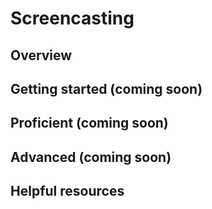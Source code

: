 # Screencasting

## Overview 


## Getting started (coming soon)


## Proficient (coming soon)


## Advanced (coming soon)


## Helpful resources    
